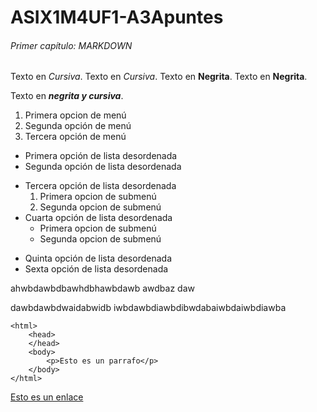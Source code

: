 # ASIX1M4UF1-A3Apuntes

###### Primer capítulo: MARKDOWN

Texto en *Cursiva*.
Texto en _Cursiva_.
Texto en **Negrita**.
Texto en __Negrita__.

Texto en *__negrita y cursiva__*.

1. Primera opcion de menú
2. Segunda opción de menú
3. Tercera opción de menú

* Primera opción de lista desordenada
* Segunda opción de lista desordenada
- Tercera opción de lista desordenada
    1. Primera opcion de submenú
    2. Segunda opcion de submenú
- Cuarta opción de lista desordenada
    * Primera opcion de submenú
    * Segunda opcion de submenú
+ Quinta opción de lista desordenada
+ Sexta opción de lista desordenada

ahwbdawbdbawhdbhawbdawb
awdbaz
daw


dawbdawbdwaidabwidb
iwbdawbdiawbdibwdabaiwbdaiwbdiawba

```
<html>
    <head>
    </head>
    <body>
        <p>Esto es un parrafo</p>
    </body>
</html>
```
[Esto es un enlace](http://joan23.fje.edu "Enlace a la web del cole")


